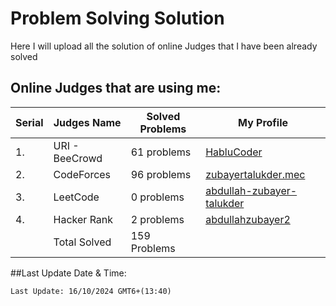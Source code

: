 # Problem Solving Solution

Here I will upload all the solution of online Judges that I have been already solved

## Online Judges that are using me:

| Serial | Judges Name    | Solved Problems | My Profile                                                                     |
| ------ | -------------- | --------------- | ------------------------------------------------------------------------------ |
| 1.     | URI - BeeCrowd | 61 problems     | [HabluCoder](https://judge.beecrowd.com/en/profile/847805)                     |
| 2.     | CodeForces     | 96 problems     | [zubayertalukder.mec](https://codeforces.com/profile/zubayertalukder.mec)      |
| 3.     | LeetCode       | 0 problems      | [abdullah-zubayer-talukder](https://leetcode.com/u/abdullah-zubayer-talukder/) |
| 4.     | Hacker Rank    | 2 problems      | [abdullahzubayer2](https://www.hackerrank.com/profile/abdullahzubayer2)        |
|        | Total Solved   | 159 Problems    |

##Last Update Date & Time:

`Last Update: 16/10/2024 GMT6+(13:40)`
